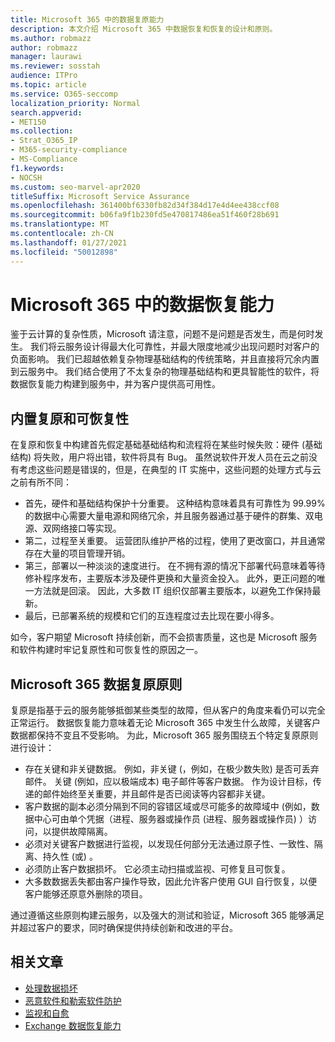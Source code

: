 ```yaml
---
title: Microsoft 365 中的数据复原能力
description: 本文介绍 Microsoft 365 中数据恢复和恢复的设计和原则。
ms.author: robmazz
author: robmazz
manager: laurawi
ms.reviewer: sosstah
audience: ITPro
ms.topic: article
ms.service: O365-seccomp
localization_priority: Normal
search.appverid:
- MET150
ms.collection:
- Strat_O365_IP
- M365-security-compliance
- MS-Compliance
f1.keywords:
- NOCSH
ms.custom: seo-marvel-apr2020
titleSuffix: Microsoft Service Assurance
ms.openlocfilehash: 361400bf6330fb82d34f384d17e4d4ee438ccf08
ms.sourcegitcommit: b06fa9f1b230fd5e470817486ea51f460f28b691
ms.translationtype: MT
ms.contentlocale: zh-CN
ms.lasthandoff: 01/27/2021
ms.locfileid: "50012898"
---
```

# <a name="data-resiliency-in-microsoft-365"></a>Microsoft 365 中的数据恢复能力

鉴于云计算的复杂性质，Microsoft 请注意，问题不是问题是否发生，而是何时发生。 我们将云服务设计得最大化可靠性，并最大限度地减少出现问题时对客户的负面影响。 我们已超越依赖复杂物理基础结构的传统策略，并且直接将冗余内置到云服务中。 我们结合使用了不太复杂的物理基础结构和更具智能性的软件，将数据恢复能力构建到服务中，并为客户提供高可用性。

## <a name="resiliency-and-recoverability-are-built-in"></a>内置复原和可恢复性

在复原和恢复中构建首先假定基础基础结构和流程将在某些时候失败：硬件 (基础结构) 将失败，用户将出错，软件将具有 Bug。 虽然说软件开发人员在云之前没有考虑这些问题是错误的，但是，在典型的 IT 实施中，这些问题的处理方式与云之前有所不同：

- 首先，硬件和基础结构保护十分重要。 这种结构意味着具有可靠性为 99.99% 的数据中心需要大量电源和网络冗余，并且服务器通过基于硬件的群集、双电源、双网络接口等实现。
- 第二，过程至关重要。 运营团队维护严格的过程，使用了更改窗口，并且通常存在大量的项目管理开销。
- 第三，部署以一种淡淡的速度进行。 在不拥有源的情况下部署代码意味着等待修补程序发布，主要版本涉及硬件更换和大量资金投入。 此外，更正问题的唯一方法就是回滚。 因此，大多数 IT 组织仅部署主要版本，以避免工作保持最新。
- 最后，已部署系统的规模和它们的互连程度过去比现在要小得多。

如今，客户期望 Microsoft 持续创新，而不会损害质量，这也是 Microsoft 服务和软件构建时牢记复原性和可恢复性的原因之一。

## <a name="microsoft-365-data-resiliency-principles"></a>Microsoft 365 数据复原原则

复原是指基于云的服务能够抵御某些类型的故障，但从客户的角度来看仍可以完全正常运行。 数据恢复能力意味着无论 Microsoft 365 中发生什么故障，关键客户数据都保持不变且不受影响。 为此，Microsoft 365 服务围绕五个特定复原原则进行设计：

- 存在关键和非关键数据。 例如，非关键 (，例如，在极少数失败) 是否可丢弃邮件。 关键 (例如，应以极端成本) 电子邮件等客户数据。 作为设计目标，传递的邮件始终至关重要，并且邮件是否已阅读等内容都非关键。
- 客户数据的副本必须分隔到不同的容错区域或尽可能多的故障域中 (例如，数据中心可由单个凭据（进程、服务器或操作员 (进程、服务器或操作员) ）访问，以提供故障隔离。 
- 必须对关键客户数据进行监视，以发现任何部分无法通过原子性、一致性、隔离、持久性 (或) 。
- 必须防止客户数据损坏。 它必须主动扫描或监视、可修复且可恢复。
- 大多数数据丢失都由客户操作导致，因此允许客户使用 GUI 自行恢复，以便客户能够还原意外删除的项目。

通过遵循这些原则构建云服务，以及强大的测试和验证，Microsoft 365 能够满足并超过客户的要求，同时确保提供持续创新和改进的平台。

## <a name="related-articles"></a>相关文章

- [处理数据损坏](assurance-dealing-with-data-corruption.md)
- [恶意软件和勒索软件防护](assurance-malware-and-ransomware-protection.md)
- [监视和自愈](assurance-monitoring-and-self-healing.md)
- [Exchange 数据恢复能力](assurance-exchange-data-resiliency.md)
